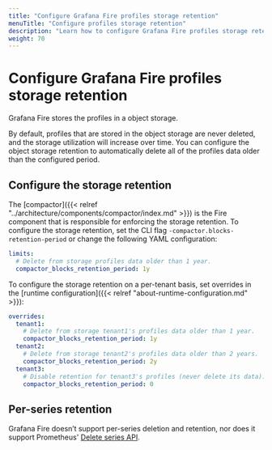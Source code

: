 ```yaml
---
title: "Configure Grafana Fire profiles storage retention"
menuTitle: "Configure profiles storage retention"
description: "Learn how to configure Grafana Fire profiles storage retention."
weight: 70
---
```


# Configure Grafana Fire profiles storage retention

Grafana Fire stores the profiles in a object storage.

By default, profiles that are stored in the object storage are never deleted, and the storage utilization will increase over time.
You can configure the object storage retention to automatically delete all of the profiles data older than the configured period.

## Configure the storage retention

The [compactor]({{< relref "../architecture/components/compactor/index.md" >}}) is the Fire component that is responsible for enforcing the storage retention.
To configure the storage retention, set the CLI flag `-compactor.blocks-retention-period` or change the following YAML configuration:

```yaml
limits:
  # Delete from storage profiles data older than 1 year.
  compactor_blocks_retention_period: 1y
```

To configure the storage retention on a per-tenant basis, set overrides in the [runtime configuration]({{< relref "about-runtime-configuration.md" >}}):

```yaml
overrides:
  tenant1:
    # Delete from storage tenant1's profiles data older than 1 year.
    compactor_blocks_retention_period: 1y
  tenant2:
    # Delete from storage tenant2's profiles data older than 2 years.
    compactor_blocks_retention_period: 2y
  tenant3:
    # Disable retention for tenant3's profiles (never delete its data).
    compactor_blocks_retention_period: 0
```

## Per-series retention

Grafana Fire doesn’t support per-series deletion and retention, nor does it support Prometheus' [Delete series API](https://prometheus.io/docs/prometheus/latest/querying/api/#delete-series).
